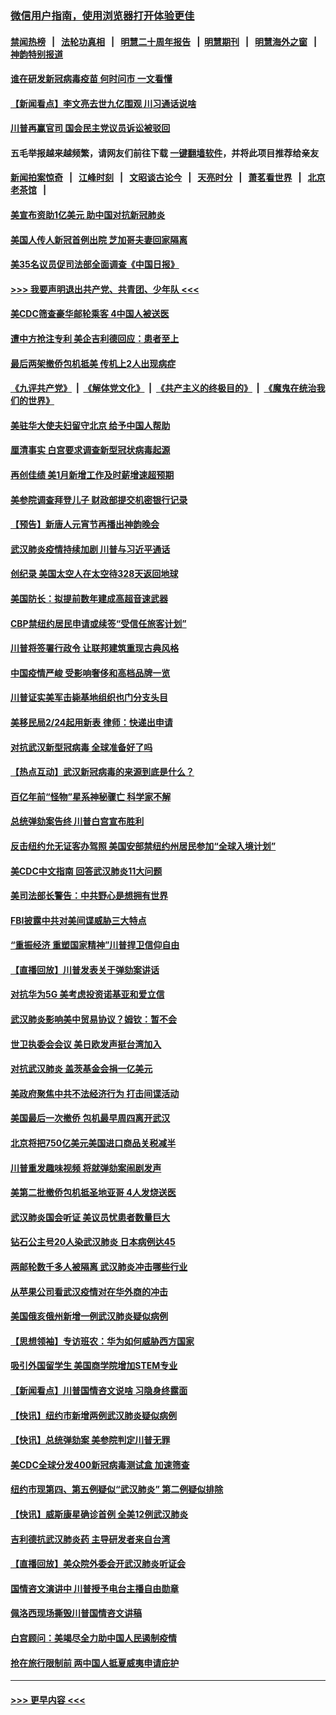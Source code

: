 ### [微信用户指南，使用浏览器打开体验更佳](https://github.com/gfw-breaker/banned-news1/blob/master/indexes/wechat-guide.md?t=0)
#### [禁闻热榜](热点新闻.md?t=0)  &nbsp;&nbsp;|&nbsp;&nbsp; [法轮功真相](https://github.com/gfw-breaker/truth/blob/master/README.md?t=0) &nbsp;&nbsp;|&nbsp;&nbsp; [明慧二十周年报告](https://github.com/gfw-breaker/mh-reports/blob/master/README.md?t=0) &nbsp;&nbsp;|&nbsp;&nbsp;[明慧期刊](https://github.com/gfw-breaker/mh-qikan) &nbsp;&nbsp;|&nbsp;&nbsp; [明慧海外之窗](https://github.com/gfw-breaker/mh-news/blob/master/README.md?t=0) &nbsp;&nbsp;|&nbsp;&nbsp; [神韵特别报道](https://github.com/gfw-breaker/mh-news/blob/master/shenyun.md?t=0)
#### [谁在研发新冠病毒疫苗 何时问市 一文看懂](../pages/nsc412/n11852840.md?t=02080955) 
#### [【新闻看点】李文亮去世九亿围观 川习通话说啥](../pages/nsc412/n11852360.md?t=02080955) 
#### [川普再赢官司 国会民主党议员诉讼被驳回](../pages/nsc412/n11852287.md?t=02080955) 
#### 五毛举报越来越频繁，请网友们前往下载 [一键翻墙软件](https://github.com/gfw-breaker/ssr-accounts)，并将此项目推荐给亲友
#### [新闻拍案惊奇](https://github.com/gfw-breaker/banned-news1/blob/master/pages/link4.md) &nbsp;&nbsp;|&nbsp;&nbsp; [江峰时刻](https://github.com/gfw-breaker/banned-news1/blob/master/pages/link4.md) &nbsp;&nbsp;|&nbsp;&nbsp; [文昭谈古论今](https://github.com/gfw-breaker/banned-news1/blob/master/pages/link4.md) &nbsp;&nbsp;|&nbsp;&nbsp; [天亮时分](https://github.com/gfw-breaker/banned-news1/blob/master/pages/link4.md) &nbsp;&nbsp;|&nbsp;&nbsp; [萧茗看世界](https://github.com/gfw-breaker/banned-news1/blob/master/pages/link4.md) &nbsp;&nbsp;|&nbsp;&nbsp; [北京老茶馆](https://github.com/gfw-breaker/banned-news1/blob/master/pages/link4.md) &nbsp;&nbsp;|&nbsp;&nbsp; 
#### [美宣布资助1亿美元 助中国对抗新冠肺炎](../pages/nsc412/n11852531.md?t=02080955) 
#### [美国人传人新冠首例出院 芝加哥夫妻回家隔离](../pages/nsc412/n11852452.md?t=02080955) 
#### [美35名议员促司法部全面调查《中国日报》](../pages/nsc412/n11852435.md?t=02080955) 
#### [>>> 我要声明退出共产党、共青团、少年队 <<<](https://github.com/begood0513/goodnews/blob/master/quit/letter.md) 
#### [美CDC筛查豪华邮轮乘客 4中国人被送医](../pages/nsc412/n11852085.md?t=02080955) 
#### [遭中方抢注专利 美企吉利德回应：患者至上](../pages/nsc412/n11852037.md?t=02080955) 
#### [最后两架撤侨包机抵美 传机上2人出现病症](../pages/nsc412/n11852173.md?t=02080955) 
#### [《九评共产党》](https://github.com/begood0513/9ping.md/blob/master/README.md) &nbsp;|&nbsp; [《解体党文化》](../../../../jtdwh.md/blob/master/README.md)  &nbsp;|&nbsp; [《共产主义的终极目的》](../../../../gczydzjmd.md/blob/master/README.md) &nbsp;|&nbsp; [《魔鬼在统治我们的世界》](../../../../mgztzwmdsj.md/blob/master/README.md) 
#### [美驻华大使夫妇留守北京 给予中国人帮助](../pages/nsc412/n11852165.md?t=02080955) 
#### [厘清事实 白宫要求调查新型冠状病毒起源](../pages/nsc412/n11852106.md?t=02080955) 
#### [再创佳绩 美1月新增工作及时薪增速超预期](../pages/nsc412/n11852174.md?t=02080955) 
#### [美参院调查拜登儿子 财政部提交机密银行记录](../pages/nsc412/n11851808.md?t=02080955) 
#### [【预告】新唐人元宵节再播出神韵晚会](../pages/nsc412/n11843192.md?t=02080955) 
#### [武汉肺炎疫情持续加剧 川普与习近平通话](../pages/nsc412/n11851613.md?t=02080955) 
#### [创纪录 美国太空人在太空待328天返回地球](../pages/nsc412/n11851266.md?t=02080955) 
#### [美国防长：拟提前数年建成高超音速武器](../pages/nsc412/n11850959.md?t=02080955) 
#### [CBP禁纽约居民申请或续签“受信任旅客计划”](../pages/nsc412/n11850857.md?t=02080955) 
#### [川普将签署行政令 让联邦建筑重现古典风格](../pages/nsc412/n11850654.md?t=02080955) 
#### [中国疫情严峻 受影响奢侈和高档品牌一览](../pages/nsc412/n11850319.md?t=02080955) 
#### [川普证实美军击毙基地组织也门分支头目](../pages/nsc412/n11850383.md?t=02080955) 
#### [美移民局2/24起用新表 律师：快递出申请](../pages/nsc412/n11848220.md?t=02080955) 
#### [对抗武汉新型冠病毒 全球准备好了吗](../pages/nsc412/n11850142.md?t=02080955) 
#### [【热点互动】武汉新冠病毒的来源到底是什么？](../pages/nsc412/n11849749.md?t=02080955) 
#### [百亿年前“怪物”星系神秘骤亡 科学家不解](../pages/nsc412/n11849863.md?t=02080955) 
#### [总统弹劾案告终 川普白宫宣布胜利](../pages/nsc412/n11849985.md?t=02080955) 
#### [反击纽约允无证客办驾照  美国安部禁纽约州居民参加“全球入境计划”](../pages/nsc412/n11849828.md?t=02080955) 
#### [美CDC中文指南 回答武汉肺炎11大问题](../pages/nsc412/n11849703.md?t=02080955) 
#### [美司法部长警告：中共野心是想拥有世界](../pages/nsc412/n11849769.md?t=02080955) 
#### [FBI披露中共对美间谍威胁三大特点](../pages/nsc412/n11849700.md?t=02080955) 
#### [“重振经济 重塑国家精神”川普捍卫信仰自由](../pages/nsc412/n11849641.md?t=02080955) 
#### [【直播回放】川普发表关于弹劾案讲话](../pages/nsc412/n11849472.md?t=02080955) 
#### [对抗华为5G 美考虑投资诺基亚和爱立信](../pages/nsc412/n11849510.md?t=02080955) 
#### [武汉肺炎影响美中贸易协议？姆钦：暂不会](../pages/nsc412/n11849497.md?t=02080955) 
#### [世卫执委会会议 美日欧发声挺台湾加入](../pages/nsc412/n11849433.md?t=02080955) 
#### [对抗武汉肺炎 盖茨基金会捐一亿美元](../pages/nsc412/n11848953.md?t=02080955) 
#### [美政府聚焦中共不法经济行为 打击间谍活动](../pages/nsc412/n11849322.md?t=02080955) 
#### [美国最后一次撤侨 包机最早周四离开武汉](../pages/nsc412/n11849395.md?t=02080955) 
#### [北京将把750亿美元美国进口商品关税减半](../pages/nsc412/n11848896.md?t=02080955) 
#### [川普重发趣味视频 将就弹劾案闹剧发声](../pages/nsc412/n11848715.md?t=02080955) 
#### [美第二批撤侨包机抵圣地亚哥 4人发烧送医](../pages/nsc412/n11847923.md?t=02080955) 
#### [武汉肺炎国会听证 美议员忧患者数量巨大](../pages/nsc412/n11844851.md?t=02080955) 
#### [钻石公主号20人染武汉肺炎 日本病例达45](../pages/nsc412/n11847823.md?t=02080955) 
#### [两邮轮数千多人被隔离 武汉肺炎冲击哪些行业](../pages/nsc412/n11847456.md?t=02080955) 
#### [从苹果公司看武汉疫情对在华外商的冲击](../pages/nsc412/n11847586.md?t=02080955) 
#### [美国俄亥俄州新增一例武汉肺炎疑似病例](../pages/nsc412/n11847714.md?t=02080955) 
#### [【思想领袖】专访班农：华为如何威胁西方国家](../pages/nsc412/n11847306.md?t=02080955) 
#### [吸引外国留学生 美国商学院增加STEM专业](../pages/nsc412/n11847417.md?t=02080955) 
#### [【新闻看点】川普国情咨文说啥 习隐身终露面](../pages/nsc412/n11847016.md?t=02080955) 
#### [【快讯】纽约市新增两例武汉肺炎疑似病例](../pages/nsc412/n11847250.md?t=02080955) 
#### [【快讯】总统弹劾案 美参院判定川普无罪](../pages/nsc412/n11847316.md?t=02080955) 
#### [美CDC全球分发400新冠病毒测试盒 加速筛查](../pages/nsc412/n11847260.md?t=02080955) 
#### [纽约市现第四、第五例疑似“武汉肺炎”   第二例疑似排除](../pages/nsc412/n11847332.md?t=02080955) 
#### [【快讯】威斯康星确诊首例 全美12例武汉肺炎](../pages/nsc412/n11847162.md?t=02080955) 
#### [吉利德抗武汉肺炎药 主导研发者来自台湾](../pages/nsc412/n11847064.md?t=02080955) 
#### [【直播回放】美众院外委会开武汉肺炎听证会](../pages/nsc412/n11846727.md?t=02080955) 
#### [国情咨文演讲中 川普授予电台主播自由勋章](../pages/nsc412/n11846815.md?t=02080955) 
#### [佩洛西现场撕毁川普国情咨文讲稿](../pages/nsc412/n11846724.md?t=02080955) 
#### [白宫顾问：美竭尽全力助中国人民遏制疫情](../pages/nsc412/n11846756.md?t=02080955) 
#### [抢在旅行限制前 两中国人抵夏威夷申请庇护](../pages/nsc412/n11846866.md?t=02080955) 

----
#### [ >>> 更早内容 <<< ](../indexes/nsc412-earlier.md)
